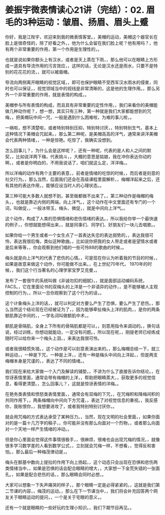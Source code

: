 # 姜振宇微表情读心21讲（完结）：02. 眉毛的3种运动：皱眉、扬眉、眉头上蹙

你好，我是江陛宇，欢迎来到我的微表情客堂。，美帽的运动，美帽这个器官长在脸上是很奇怪的，除了好看之外，，他为什么会留在我们脸上呢？他有用吗？，他有两个非常重要的作用，第一个作用是生理性的，。

也就是说如果你额头上有汉水，或者是天上蒸在下雨，，那么他可以在眼睛上方形成一道具有导流作用的污言效应，，这样的话，无论是汉水还是雨水，只要不是特别的花花花的流，，就可以被眉帽。

导流向两侧离开眼睛的视觉区域，，即可也保护眼睛不受西军汉水雨水的侵害，同时也可以保证，，视觉领域当中的视线是非常清晰的，这是他的生理作用。，那么另外一个非常重要的作用，就是表情的构成，。

美帽参与所有表情的构成，而且具有非常重要的定性作用，，我们来看你的美帽能做几种动作呢？，想一想，其实只有三种，第一种就是我们大家都能想到的咒梅，，把美帽玩中间一咒，一般是遇到什么困难啦，为难的事儿啦，。

一祸啦，想不清楚啦，或者特别特别压抑，特别特讨厌，，特别特别生气，基本上这种情况下美帽会咒起来。，那么第二种呢，是美帽高高的洋气，通常来讲洋美帽会代表两种情绪，，一种是惊艳。吃惊了，我确实没想到。

怎么回事儿？，为什么会是这样呢？，还有一种呢，代表的是人和人之间的默契，，比如说洋两下梅，代表挑斗，，大概的意思是姑娘，我在冲你表达你动的啊，，或者是你明白的，不用我说话了，咱们就这么定，洋洋梅。。

所以洋梅的动作有两个主要的表意，，前者是情绪的吃惊的时候，，而后者是刻意的社交行为。，那么当然，后面我们还会在高级课程里面解析，，梅帽洋起来之后，还有其他的表达作用，，能够应设当时人的心理状态。。

第三种可能大多数人就想不到，甚至做都做不出来了。，第三种动作是梅帽的梅头，，也就是靠近内侧的两端，向上洋气。，这个动作在中文里面还有专门的一个词，叫做促，，一般冰带玉，梅头、微促，，就是中间向上洋气。。

这个动作，构成了人类的恐惧情绪和悲伤情绪的表达。，所以我给你举一个最快速的例子，，你想就能想得出来，，就是同事们、同学们、好朋友们一块儿去唱歌。。

如果你给一个男生或者一个女生点了一首表达失恋的表达弱势的，，表达我很可怜，表达我很后悔，类似这种歌曲。，比如说你把我的女人带走或者是望情水或者是后来等等，，你会观察到他们唱的一些可怜88的歌曲的时候，。

梅头就是向上洋气的代表了悲伤的心情。，可是现在你认为听着我的节目的时候，，如果是故意来做这个动作，你可能做不出来。，在上世纪70年代， 1970年的时候，，我们这个行当著名的心理学家宝罗艾克曼，。

发布了一套很牛的系统叫做《非诚勿扣的细腻》，，就是面部运动编码系统，FACS。，它在里面论书的双梅头的上洋是一个非语异的动作，，是不能够被人主观控制的行为，，所以一旦你观察到了这个行为的话，。

这个计象梅头上洋的话，，就可以判定对方要么产生了恐惧，要么产生了悲伤。，那么当然这个结论现在已经被证为了，，因为能够牵扯梅头上洋的肌肉，，是你的两条额肌靠近中间的，，一学名词叫做额肌中术，。

额肌是骨隔肌，全身上下所有的骨隔肌都是可以，，刻意用指令来调动的。，换句话说，经过训练，你想动就能动，一定没有问题。，所以现在呢，，刚提老师已经练成随时可以给你来一个梅头上洄，，来表达我很可怜。

或者我很精慌失错。，这个动作是可以刻意表演出来的。，那么梅帽总结一下，就三种运动，，一种是下咒，一种是上洋，，还有一种是梅头中间向上洋起，，但是两支梅帽本身是咒谨的，，表达了不同的情绪。。

我们现在来给大家做一个入门及解读的铺垫，，不讲为什么了直接告诉你结论。，在惊讶表情里面，通常会带有梅帽的上洋，，帮助把眼睛蒸大，，获取更多的视觉信息，看得更清楚。，怎么回事儿？，这就是惊讶表情的洋梅。。

在艳务类表情和愤怒类表情里面，，通常会有双梅的下咒，，在咒梅积和降梅间积的共同作用下，，两条梅帽向中间向下方咒谨，，表达了对视觉信息的重视。，我反感你，我账恨你，，我想要进攻了，或者我特别特别讨厌你，。

就会用咒梅的方式表达承受了某种压力。，当然，现在文明的社会里面，，如果你面对的是一篇十几万字的稿子，，你可能并没有那么向面对一个烈物，，或者那么向面对一个天地一样产生情绪的冲动。。

但是你心里面会觉得这件事情很极手，，很麻烦，很难也会出现咒梅的情况，，就像很多学习数学差的人看到数学公式，，立刻就会咒梅一样，不想看，，觉得反和害怕。，那么最后一种梅茂律动是，。

梅头在额基中数向上提拉的作用下向上扬起，，这个动态只会出现在恐惧和悲伤两类情绪当中，，如果是恐惧的话会配合眼睛的增大，，大家想一下金荒失错的一张面孔。，如果是配合悲伤的话，，那么眼睛会同时必想，。

大家可以想象一下失声痛哭的样子，，那个眼睛一定是必得紧紧的。，这就是我们第二节课的内容，，梅茂的运动。，那么在下一节课当中，，我们将会补充回答两个网友关于眼睛运动的提问，，一个是关于宅眼的意义，。

还有一个就是眼睛的一些好玩的生理小知识。，我们下期节目再见。。